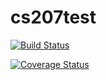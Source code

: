 # cs207test

[![Build Status](https://travis-ci.org/bayesically/cs207test.svg?branch=master)](https://travis-ci.org/bayesically/cs207test)

[![Coverage Status](https://coveralls.io/repos/github/bayesically/cs207test/badge.svg?branch=master&maxAge=0)](https://coveralls.io/github/bayesically/cs207test?branch=master)
